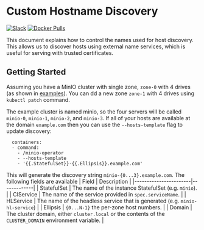 # Custom Hostname Discovery

[![Slack](https://slack.min.io/slack?type=svg)](https://slack.min.io)
[![Docker Pulls](https://img.shields.io/docker/pulls/minio/k8s-operator.svg?maxAge=604800)](https://hub.docker.com/r/minio/k8s-operator)

This document explains how to control the names used for host discovery.  This allows us to discover hosts using external name services, which is useful for serving with trusted certificates.

## Getting Started

Assuming you have a MinIO cluster with single zone, `zone-0` with 4 drives (as shown in [examples](https://github.com/minio/minio-operator/tree/master/examples)). You can dd a new zone `zone-1` with 4 drives using `kubectl patch` command.

The example cluster is named minio, so the four servers will be called `minio-0`, `minio-1`, `minio-2`, and `minio-3`.  If all of your hosts are available at the domain `example.com` then you can use the `--hosts-template` flag to update discovery:

```
  containers:
  - command:
    - /minio-operator
    - --hosts-template
    - '{{.StatefulSet}}-{{.Ellipsis}}.example.com'
```

This will generate the discovery string `minio-{0...3}.example.com`.  The following fields are available
| Field                 | Description |
|-----------------------|-------------|
| StatefulSet | The name of the instance StatefulSet (e.g. `minio`). |
| CIService | The name of the service provided in `spec.serviceName`. |
| HLService | The name of the headless service that is generated (e.g. `minio-hl-service`) |
| Ellipsis | `{0...N-1}` the per-zone host numbers. |
| Domain | The cluster domain, either `cluster.local` or the contents of the `CLUSTER_DOMAIN` environment variable. |
